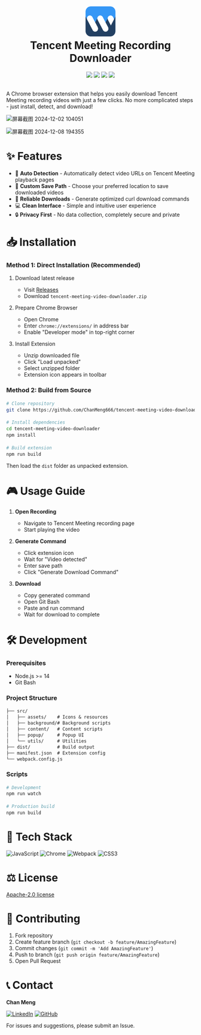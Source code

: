 <div align="center">
 <h1> <img src="/icons/icon128.png" width="80px"><br/>Tencent Meeting Recording Downloader</h1>
 <img src="https://img.shields.io/github/license/ChanMeng666/tencent-meeting-video-downloader"/>
 <img src="https://img.shields.io/github/v/release/ChanMeng666/tencent-meeting-video-downloader"/>
 <img src="https://img.shields.io/chrome-web-store/rating/tencent-meeting-video-downloader"/>
 <img src="https://img.shields.io/github/stars/ChanMeng666/tencent-meeting-video-downloader"/>
</div>
<br/>

A Chrome browser extension that helps you easily download Tencent Meeting recording videos with just a few clicks. No more complicated steps - just install, detect, and download!

![屏幕截图 2024-12-02 104051](https://github.com/user-attachments/assets/ccc3775f-b395-4bdd-a474-7d286086d012)

![屏幕截图 2024-12-08 194355](https://github.com/user-attachments/assets/22949259-5d14-4270-9d31-0f290e8fbc81)

# ✨ Features

- 🎯 **Auto Detection** - Automatically detect video URLs on Tencent Meeting playback pages
- 📂 **Custom Save Path** - Choose your preferred location to save downloaded videos
- 🚀 **Reliable Downloads** - Generate optimized curl download commands
- 💻 **Clean Interface** - Simple and intuitive user experience
- 🔒 **Privacy First** - No data collection, completely secure and private

# 📥 Installation

### Method 1: Direct Installation (Recommended)

1. Download latest release
   - Visit [Releases](https://github.com/ChanMeng666/tencent-meeting-video-downloader/releases) 
   - Download `tencent-meeting-video-downloader.zip`

2. Prepare Chrome Browser
   - Open Chrome
   - Enter `chrome://extensions/` in address bar
   - Enable "Developer mode" in top-right corner

3. Install Extension
   - Unzip downloaded file
   - Click "Load unpacked"
   - Select unzipped folder
   - Extension icon appears in toolbar

### Method 2: Build from Source

```bash
# Clone repository 
git clone https://github.com/ChanMeng666/tencent-meeting-video-downloader.git

# Install dependencies
cd tencent-meeting-video-downloader
npm install

# Build extension
npm run build
```

Then load the `dist` folder as unpacked extension.

# 🎮 Usage Guide

1. **Open Recording** 
   - Navigate to Tencent Meeting recording page
   - Start playing the video

2. **Generate Command**
   - Click extension icon
   - Wait for "Video detected"
   - Enter save path
   - Click "Generate Download Command"

3. **Download**
   - Copy generated command
   - Open Git Bash
   - Paste and run command
   - Wait for download to complete

# 🛠️ Development

### Prerequisites
- Node.js >= 14
- Git Bash

### Project Structure
```
├── src/
│   ├── assets/    # Icons & resources
│   ├── background/# Background scripts
│   ├── content/   # Content scripts
│   ├── popup/     # Popup UI
│   └── utils/     # Utilities
├── dist/          # Build output
├── manifest.json  # Extension config
└── webpack.config.js
```

### Scripts
```bash
# Development
npm run watch

# Production build
npm run build
```

# 🚀 Tech Stack

![JavaScript](https://img.shields.io/badge/javascript-%23323330.svg?style=for-the-badge&logo=javascript&logoColor=%23F7DF1E)
![Chrome](https://img.shields.io/badge/chrome-%234285F4.svg?style=for-the-badge&logo=google-chrome&logoColor=white)
![Webpack](https://img.shields.io/badge/webpack-%238DD6F9.svg?style=for-the-badge&logo=webpack&logoColor=black)
![CSS3](https://img.shields.io/badge/css3-%231572B6.svg?style=for-the-badge&logo=css3&logoColor=white)

# ⚖️ License

[Apache-2.0 license](LICENSE)

# 🤝 Contributing

1. Fork repository
2. Create feature branch (`git checkout -b feature/AmazingFeature`)
3. Commit changes (`git commit -m 'Add AmazingFeature'`)
4. Push to branch (`git push origin feature/AmazingFeature`)
5. Open Pull Request

# 📞 Contact

**Chan Meng**

[![LinkedIn](https://img.shields.io/badge/linkedin-%230077B5.svg?style=normal&logo=linkedin&logoColor=white)](https://www.linkedin.com/in/chanmeng666/)
[![GitHub](https://img.shields.io/badge/github-%23121011.svg?style=normal&logo=github&logoColor=white)](https://github.com/ChanMeng666)

For issues and suggestions, please submit an Issue.
